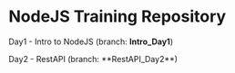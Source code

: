 <h1>NodeJS Training Repository</h1>
<p>Day1 - Intro to NodeJS (branch: <strong>Intro_Day1</strong>)</p>
<p>Day2 - RestAPI (branch: **RestAPI_Day2**)</p>
